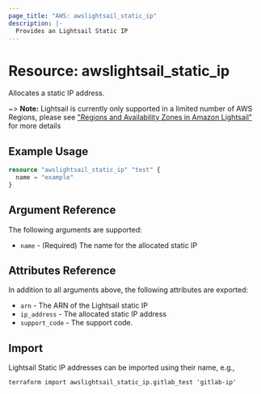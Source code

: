 ```yaml
---
page_title: "AWS: awslightsail_static_ip"
description: |-
  Provides an Lightsail Static IP
---
```


# Resource: awslightsail_static_ip

Allocates a static IP address.

~> **Note:** Lightsail is currently only supported in a limited number of AWS Regions, please see ["Regions and Availability Zones in Amazon Lightsail"](https://lightsail.aws.amazon.com/ls/docs/overview/article/understanding-regions-and-availability-zones-in-amazon-lightsail) for more details

## Example Usage

```terraform
resource "awslightsail_static_ip" "test" {
  name = "example"
}
```

## Argument Reference

The following arguments are supported:

* `name` - (Required) The name for the allocated static IP

## Attributes Reference

In addition to all arguments above, the following attributes are exported:

* `arn` - The ARN of the Lightsail static IP
* `ip_address` - The allocated static IP address
* `support_code` - The support code.

## Import

Lightsail Static IP addresses can be imported using their name, e.g.,

``` shell
terraform import awslightsail_static_ip.gitlab_test 'gitlab-ip'
```
